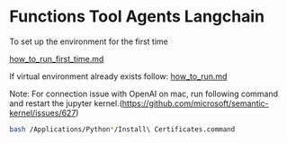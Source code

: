# Functions Tool Agents Langchain

To set up the environment for the first time

[how_to_run_first_time.md](how_to_run_first_time.md)

If virtual environment already exists follow: [how_to_run.md](how_to_run.md)

Note: For connection issue with OpenAI on mac, run following command and restart the jupyter kernel.(https://github.com/microsoft/semantic-kernel/issues/627)
```sh
bash /Applications/Python*/Install\ Certificates.command
```